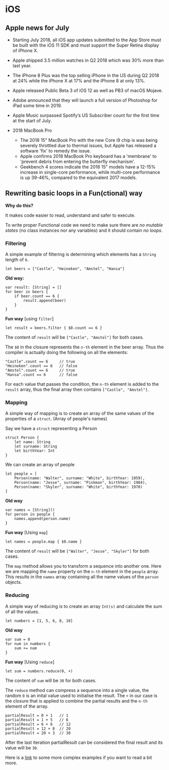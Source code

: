 # iOS

## Apple news for July

* Starting July 2018, all iOS app updates submitted to the App Store must be built with the iOS 11 SDK and must support the Super Retina display of iPhone X.

* Apple shipped 3.5 million watches in Q2 2018 which was 30% more than last year.

* The iPhone 8 Plus was the top selling iPhone in the US during Q2 2018 at 24% while the iPhone X at 17% and the iPhone 8 at only 13%.

* Apple released Public Beta 3 of iOS 12 as well as PB3 of macOS Mojave.

* Adobe announced that they will launch a full version of Photoshop for iPad some time in 2019.

* Apple Music surpassed Spotify’s US Subscriber count for the first time at the start of July.

* 2018 MacBook Pro
	* The 2018 15" MacBook Pro with the new Core i9 chip is was being severely throttled due to thermal issues, but Apple has released a software 'fix' to remedy the issue.
	* Apple confirms 2018 MacBook Pro keyboard has a 'membrane' to 'prevent debris from entering the butterfly mechanism'.
	* Geekbench 4 scores indicate the 2018 15" models have a 12-15% increase in single-core performance, while multi-core performance is up 39-46%, compared to the equivalent 2017 models.


## Rewriting basic loops in a Fun(ctional) way

**Why do this?**

It makes code easier to read, understand and safer to execute.

To write proper Functional code we need to make sure there are *no mutable states* (no class instances nor any variables) and it should contain *no loops*.


### Filtering

A simple example of filtering is determining which elements has a `String` length of `6`.

```
let beers = ["Castle", "Heineken", "Amstel", "Hansa"]
```

**Old way:**

```
var result: [String] = []
for beer in beers {
    if beer.count == 6 {
        result.append(beer)
    }
}
```
**Fun way** [using `filter`]

```
let result = beers.filter { $0.count == 6 }
```
The content of `result` will be `["Castle", "Amstel"]` for both cases.

The `$0` in the closure represents the `n-th` element in the beer array. Thus the compiler is actually doing the following on all the elements:

```
"Castle".count == 6		// true
"Heineken".count == 6	// false
"Amstel".count == 6		// true
"Hansa".count == 6		// false
```

For each value that passes the condition, the `n-th` element is added to the `result` array, thus the final array then contains `["Castle", "Amstel"]`.

### Mapping

A simple way of mapping is to create an array of the same values of the properties of a `struct`. (Array of people's names)


Say we have a `struct` representing a Person

```
struct Person {
    let name: String
    let surname: String
    let birthYear: Int
}
```
We can create an array of people

```
let people = [
    Person(name: "Walter", surname: "White", birthYear: 1959),
    Person(name: "Jesse", surname: "Pinkman", birthYear: 1984),
    Person(name: "Skyler", surname: "White", birthYear: 1970)
]
```

**Old way**

```
var names = [String]()
for person in people {
    names.append(person.name)
}
```
**Fun way** [Using `map`]

```
let names = people.map { $0.name }
```

The content of `result` will be `["Walter", "Jesse", "Skyler"]` for both cases.


The `map` method allows you to transform a sequence into another one. Here we are mapping the `name` property on the `n-th` element in the `people` array. This results in the `names` array containing all the name values of the `person` objects.


### Reducing

A simple way of reducing is to create an array `Int(s)` and calculate the sum of all the values.

```
let numbers = [1, 5, 6, 8, 10]
```
**Old way**

```
var sum = 0
for num in numbers {
    sum += num
}
```
**Fun way** [Using `reduce`]

```
let sum = numbers.reduce(0, +)
```
The content of `sum` will be `30` for both cases.


The `reduce` method can compress a sequence into a single value, the random `0` is an inital value used to initialise the result. The `+` in our case is the closure that is applied to combine the partial results and the `n-th` element of the array.

```
partialResult = 0 + 1	// 1
partialResult = 1 + 5 	// 6
partialResult = 6 + 6 	// 12
partialResult = 12 + 8	// 20
partialResult = 20 + 3	// 30
```

After the last iteration partialResult can be considered the final result and its value will be `30`.

Here is a [link](https://useyourloaf.com/blog/swift-guide-to-map-filter-reduce/) to some more complex examples if you want to read a bit more.







